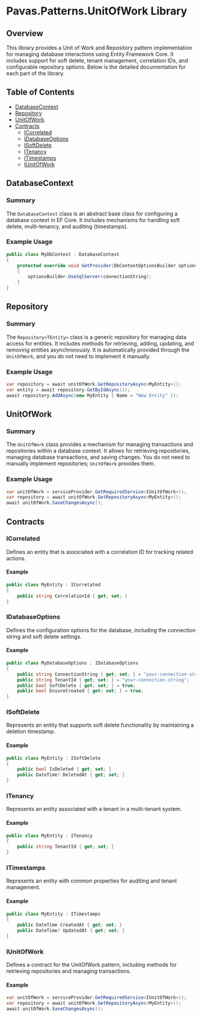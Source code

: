 # Pavas.Patterns.UnitOfWork Library

## Overview

This library provides a Unit of Work and Repository pattern implementation for managing database interactions using
Entity Framework Core. It includes support for soft delete, tenant management, correlation IDs, and configurable
repository options. Below is the detailed documentation for each part of the library.

## Table of Contents

- [DatabaseContext](#databasecontext)
- [Repository](#repository)
- [UnitOfWork](#unitofwork)
- [Contracts](#contracts)
    - [ICorrelated](#icorrelated)
    - [IDatabaseOptions](#idatabaseoptions)
    - [ISoftDelete](#isoftdelete)
    - [ITenancy](#itenancy)
    - [ITimestamps](#itimestamps)
    - [IUnitOfWork](#iunitofwork)

## DatabaseContext

### Summary

The `DatabaseContext` class is an abstract base class for configuring a database context in EF Core. It includes
mechanisms for handling soft delete, multi-tenancy, and auditing (timestamps).

### Example Usage

```csharp
public class MyDbContext : DatabaseContext
{
    protected override void GetProvider(DbContextOptionsBuilder optionsBuilder, string connectionString)
    {
        optionsBuilder.UseSqlServer(connectionString);
    }
}
```

## Repository

### Summary

The `Repository<TEntity>` class is a generic repository for managing data access for entities. It includes methods for
retrieving, adding, updating, and removing entities asynchronously. It is automatically provided through the
`UnitOfWork`, and you do not need to implement it manually.

### Example Usage

```csharp
var repository = await unitOfWork.GetRepositoryAsync<MyEntity>();
var entity = await repository.GetByIdAsync(1);
await repository.AddAsync(new MyEntity { Name = "New Entity" });
```

## UnitOfWork

### Summary

The `UnitOfWork` class provides a mechanism for managing transactions and repositories within a database context. It
allows for retrieving repositories, managing database transactions, and saving changes. You do not need to manually
implement repositories; `UnitOfWork` provides them.

### Example Usage

```csharp
var unitOfWork = serviceProvider.GetRequiredService<IUnitOfWork>();
var repository = await unitOfWork.GetRepositoryAsync<MyEntity>();
await unitOfWork.SaveChangesAsync();
```

## Contracts

### ICorrelated

Defines an entity that is associated with a correlation ID for tracking related actions.

#### Example

```csharp
public class MyEntity : ICorrelated
{
    public string CorrelationId { get; set; }
}
```

### IDatabaseOptions

Defines the configuration options for the database, including the connection string and soft delete settings.

#### Example

```csharp
public class MyDatabaseOptions : IDatabaseOptions
{
    public string ConnectionString { get; set; } = "your-connection-string";
    public string TenantId { get; set; } = "your-connection-string";
    public bool SoftDelete { get; set; } = true;
    public bool EnsureCreated { get; set; } = true;
}
```

### ISoftDelete

Represents an entity that supports soft delete functionality by maintaining a deletion timestamp.

#### Example

```csharp
public class MyEntity : ISoftDelete
{
    public bool IsDeleted { get; set; }
    public DateTime? DeletedAt { get; set; }
}
```

### ITenancy

Represents an entity associated with a tenant in a multi-tenant system.

#### Example

```csharp
public class MyEntity : ITenancy
{
    public string TenantId { get; set; }
}
```

### ITimestamps

Represents an entity with common properties for auditing and tenant management.

#### Example

```csharp
public class MyEntity : ITimestamps
{
    public DateTime CreatedAt { get; set; }
    public DateTime? UpdatedAt { get; set; }
}
```

### IUnitOfWork

Defines a contract for the UnitOfWork pattern, including methods for retrieving repositories and managing transactions.

#### Example

```csharp
var unitOfWork = serviceProvider.GetRequiredService<IUnitOfWork>();
var repository = await unitOfWork.GetRepositoryAsync<MyEntity>();
await unitOfWork.SaveChangesAsync();
```

